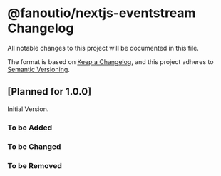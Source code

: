 # @fanoutio/nextjs-eventstream Changelog

All notable changes to this project will be documented in this file.

The format is based on [Keep a Changelog](https://keepachangelog.com/en/1.0.0/),
and this project adheres to [Semantic Versioning](https://semver.org/spec/v2.0.0.html).

## [Planned for 1.0.0]
Initial Version.

### To be Added
### To be Changed
### To be Removed
